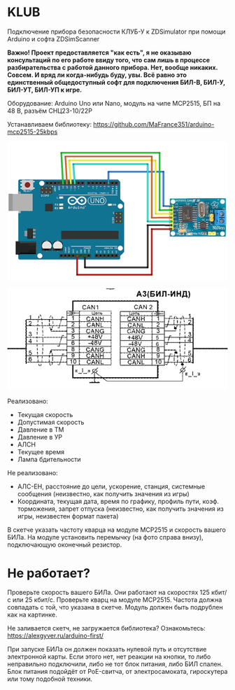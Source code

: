 # KLUB
Подключение прибора безопасности КЛУБ-У к ZDSimulator при помощи Arduino и софта ZDSimScanner

**Важно! Проект предоставляется "как есть", я не оказываю консультаций по его работе ввиду того, что сам лишь в процессе разбирательства с работой данного прибора. Нет, вообще никаких. Совсем. И вряд ли когда-нибудь буду, увы. Всё равно это единственный общедоступный софт для подключения БИЛ-В, БИЛ-У, БИЛ-УТ, БИЛ-УП к игре.**

Оборудование: Arduino Uno или Nano, модуль на чипе MCP2515, БП на 48 В, разъём СНЦ23-10/22Р

Устанавливаем библиотеку:
https://github.com/MaFrance351/arduino-mcp2515-25kbps

![](https://github.com/MaFrance351/KLUB/blob/master/MCP2515.PNG "")

![](https://github.com/MaFrance351/KLUB/blob/master/%D0%A0%D0%B0%D1%81%D0%BF%D0%B8%D0%BD%D0%BE%D0%B2%D0%BA%D0%B0%20%D0%91%D0%98%D0%9B.png "")

Реализовано:
* Текущая скорость
* Допустимая скорость
* Давление в ТМ
* Давление в УР
* АЛСН
* Текущее время
* Лампа бдительности

Не реализовано:
* АЛС-ЕН, расстояние до цели, ускорение, станция, системные сообщения (неизвестно, как получить значения из игры)
* Координата, текущая дата, время по графику, профиль пути, коэф. торможения, запрет отпуска (неизвестно, как получить значения из игры, неизвестен формат пакета)

В скетче указать частоту кварца на модуле MCP2515 и скорость вашего БИЛа. На модуле установить перемычку (на фото справа внизу), подключающую оконечный резистор.

# Не работает?
Проверьте скорость вашего БИЛа. Они работают на скоростях 125 кбит/с или 25 кбит/с.
Проверьте кварц на модуле MCP2515. Частота должна совпадать с той, что указана в скетче. Модуль должен быть подрублен как на картинке.

Не заливается скетч, не загружается библиотека? Ознакомьтесь:
https://alexgyver.ru/arduino-first/

При запуске БИЛа он должен показать нулевой путь и отсутствие электронной карты. Если этого нет, нет реакции на кнопки, то либо неправильно подключили, либо не тот блок питания, либо БИЛ спален. Блок питания подойдёт от PoE-свитча, от электросамоката, гироскутера или тому подобной техники.
